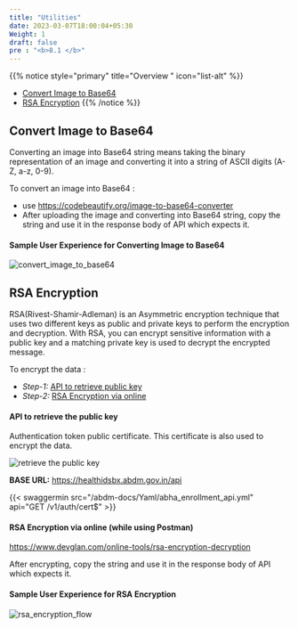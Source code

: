 ```yaml
---
title: "Utilities"
date: 2023-03-07T18:00:04+05:30
Weight: 1
draft: false
pre : "<b>8.1 </b>"
---
```


{{% notice style="primary" title="Overview " icon="list-alt" %}}
- [Convert Image to Base64](#convert-image-to-base64)
- [RSA Encryption](#rsa-encryption)
{{% /notice %}}

## Convert Image to Base64 
Converting an image into Base64 string means taking the binary representation of an image and converting it into a string of ASCII digits (A-Z, a-z, 0-9).

To convert an image into Base64 :
- use https://codebeautify.org/image-to-base64-converter
- After uploading the image and converting into Base64 string, copy the string and use it in the response body of API which expects it.

#### Sample User Experience for Converting Image to Base64

![convert_image_to_base64](../convert_image_to_base64.gif)


## RSA Encryption
RSA(Rivest-Shamir-Adleman) is an Asymmetric encryption technique that uses two different keys as public and private keys to perform the encryption and decryption. With RSA, you can encrypt sensitive information with a public key and a matching private key is used to decrypt the encrypted message.


To encrypt the data :
- *Step-1:* [API to retrieve public key](#api-to-retrieve-the-public-key)
- *Step-2:* [RSA Encryption via online](#rsa-encryption-via-online-while-using-postman)


#### API to retrieve the public key
Authentication token public certificate. This certificate is also used to encrypt the data.

![retrieve the public key](../retrieve_public_keey_api.png)


**BASE URL:** https://healthidsbx.abdm.gov.in/api

{{< swaggermin src="/abdm-docs/Yaml/abha_enrollment_api.yml" api="GET /v1/auth/cert$" >}}

#### RSA Encryption via online (while using Postman)

https://www.devglan.com/online-tools/rsa-encryption-decryption

After encrypting, copy the string and use it in the response body of API which expects it.

#### Sample User Experience for RSA Encryption
![rsa_encryption_flow](../process-flow.gif)



